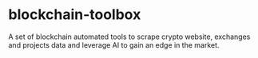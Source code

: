 # blockchain-toolbox
A set of blockchain automated tools to scrape crypto website, exchanges and projects data and leverage AI to gain an edge in the market. 
